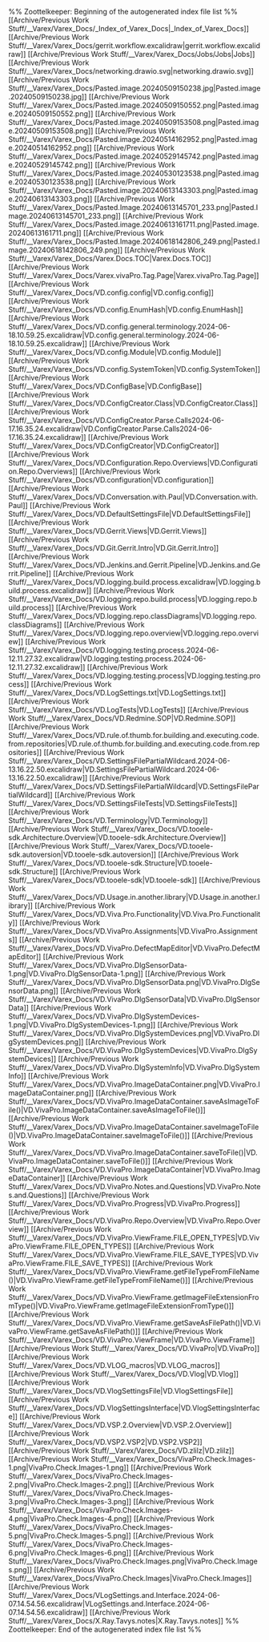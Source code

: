 %% Zoottelkeeper: Beginning of the autogenerated index file list  %%
 [[Archive/Previous Work Stuff/__Varex/Varex_Docs/_Index_of_Varex_Docs|_Index_of_Varex_Docs]]
 [[Archive/Previous Work Stuff/__Varex/Varex_Docs/gerrit.workflow.excalidraw|gerrit.workflow.excalidraw]]
 [[Archive/Previous Work Stuff/__Varex/Varex_Docs/Jobs/Jobs|Jobs]]
 [[Archive/Previous Work Stuff/__Varex/Varex_Docs/networking.drawio.svg|networking.drawio.svg]]
 [[Archive/Previous Work Stuff/__Varex/Varex_Docs/Pasted.image.20240509150238.jpg|Pasted.image.20240509150238.jpg]]
 [[Archive/Previous Work Stuff/__Varex/Varex_Docs/Pasted.image.20240509150552.png|Pasted.image.20240509150552.png]]
 [[Archive/Previous Work Stuff/__Varex/Varex_Docs/Pasted.image.20240509153508.png|Pasted.image.20240509153508.png]]
 [[Archive/Previous Work Stuff/__Varex/Varex_Docs/Pasted.image.20240514162952.png|Pasted.image.20240514162952.png]]
 [[Archive/Previous Work Stuff/__Varex/Varex_Docs/Pasted.image.20240529145742.png|Pasted.image.20240529145742.png]]
 [[Archive/Previous Work Stuff/__Varex/Varex_Docs/Pasted.image.20240530123538.png|Pasted.image.20240530123538.png]]
 [[Archive/Previous Work Stuff/__Varex/Varex_Docs/Pasted.image.20240613143303.png|Pasted.image.20240613143303.png]]
 [[Archive/Previous Work Stuff/__Varex/Varex_Docs/Pasted.Image.20240613145701_233.png|Pasted.Image.20240613145701_233.png]]
 [[Archive/Previous Work Stuff/__Varex/Varex_Docs/Pasted.image.20240613161711.png|Pasted.image.20240613161711.png]]
 [[Archive/Previous Work Stuff/__Varex/Varex_Docs/Pasted.Image.20240618142806_249.png|Pasted.Image.20240618142806_249.png]]
 [[Archive/Previous Work Stuff/__Varex/Varex_Docs/Varex.Docs.TOC|Varex.Docs.TOC]]
 [[Archive/Previous Work Stuff/__Varex/Varex_Docs/Varex.vivaPro.Tag.Page|Varex.vivaPro.Tag.Page]]
 [[Archive/Previous Work Stuff/__Varex/Varex_Docs/VD.config.config|VD.config.config]]
 [[Archive/Previous Work Stuff/__Varex/Varex_Docs/VD.config.EnumHash|VD.config.EnumHash]]
 [[Archive/Previous Work Stuff/__Varex/Varex_Docs/VD.config.general.terminology.2024-06-18.10.59.25.excalidraw|VD.config.general.terminology.2024-06-18.10.59.25.excalidraw]]
 [[Archive/Previous Work Stuff/__Varex/Varex_Docs/VD.config.Module|VD.config.Module]]
 [[Archive/Previous Work Stuff/__Varex/Varex_Docs/VD.config.SystemToken|VD.config.SystemToken]]
 [[Archive/Previous Work Stuff/__Varex/Varex_Docs/VD.ConfigBase|VD.ConfigBase]]
 [[Archive/Previous Work Stuff/__Varex/Varex_Docs/VD.ConfigCreator.Class|VD.ConfigCreator.Class]]
 [[Archive/Previous Work Stuff/__Varex/Varex_Docs/VD.ConfigCreator.Parse.Calls2024-06-17.16.35.24.excalidraw|VD.ConfigCreator.Parse.Calls2024-06-17.16.35.24.excalidraw]]
 [[Archive/Previous Work Stuff/__Varex/Varex_Docs/VD.ConfigCreator|VD.ConfigCreator]]
 [[Archive/Previous Work Stuff/__Varex/Varex_Docs/VD.Configuration.Repo.Overviews|VD.Configuration.Repo.Overviews]]
 [[Archive/Previous Work Stuff/__Varex/Varex_Docs/VD.configuration|VD.configuration]]
 [[Archive/Previous Work Stuff/__Varex/Varex_Docs/VD.Conversation.with.Paul|VD.Conversation.with.Paul]]
 [[Archive/Previous Work Stuff/__Varex/Varex_Docs/VD.DefaultSettingsFile|VD.DefaultSettingsFile]]
 [[Archive/Previous Work Stuff/__Varex/Varex_Docs/VD.Gerrit.Views|VD.Gerrit.Views]]
 [[Archive/Previous Work Stuff/__Varex/Varex_Docs/VD.Git.Gerrit.Intro|VD.Git.Gerrit.Intro]]
 [[Archive/Previous Work Stuff/__Varex/Varex_Docs/VD.Jenkins.and.Gerrit.Pipeline|VD.Jenkins.and.Gerrit.Pipeline]]
 [[Archive/Previous Work Stuff/__Varex/Varex_Docs/VD.logging.build.process.excalidraw|VD.logging.build.process.excalidraw]]
 [[Archive/Previous Work Stuff/__Varex/Varex_Docs/VD.logging.repo.build.process|VD.logging.repo.build.process]]
 [[Archive/Previous Work Stuff/__Varex/Varex_Docs/VD.logging.repo.classDiagrams|VD.logging.repo.classDiagrams]]
 [[Archive/Previous Work Stuff/__Varex/Varex_Docs/VD.logging.repo.overview|VD.logging.repo.overview]]
 [[Archive/Previous Work Stuff/__Varex/Varex_Docs/VD.logging.testing.process.2024-06-12.11.27.32.excalidraw|VD.logging.testing.process.2024-06-12.11.27.32.excalidraw]]
 [[Archive/Previous Work Stuff/__Varex/Varex_Docs/VD.logging.testing.process|VD.logging.testing.process]]
 [[Archive/Previous Work Stuff/__Varex/Varex_Docs/VD.LogSettings.txt|VD.LogSettings.txt]]
 [[Archive/Previous Work Stuff/__Varex/Varex_Docs/VD.LogTests|VD.LogTests]]
 [[Archive/Previous Work Stuff/__Varex/Varex_Docs/VD.Redmine.SOP|VD.Redmine.SOP]]
 [[Archive/Previous Work Stuff/__Varex/Varex_Docs/VD.rule.of.thumb.for.building.and.executing.code.from.repositories|VD.rule.of.thumb.for.building.and.executing.code.from.repositories]]
 [[Archive/Previous Work Stuff/__Varex/Varex_Docs/VD.SettingsFilePartialWildcard.2024-06-13.16.22.50.excalidraw|VD.SettingsFilePartialWildcard.2024-06-13.16.22.50.excalidraw]]
 [[Archive/Previous Work Stuff/__Varex/Varex_Docs/VD.SettingsFilePartialWildcard|VD.SettingsFilePartialWildcard]]
 [[Archive/Previous Work Stuff/__Varex/Varex_Docs/VD.SettingsFileTests|VD.SettingsFileTests]]
 [[Archive/Previous Work Stuff/__Varex/Varex_Docs/VD.Terminology|VD.Terminology]]
 [[Archive/Previous Work Stuff/__Varex/Varex_Docs/VD.tooele-sdk.Architecture.Overview|VD.tooele-sdk.Architecture.Overview]]
 [[Archive/Previous Work Stuff/__Varex/Varex_Docs/VD.tooele-sdk.autoversion|VD.tooele-sdk.autoversion]]
 [[Archive/Previous Work Stuff/__Varex/Varex_Docs/VD.tooele-sdk.Structure|VD.tooele-sdk.Structure]]
 [[Archive/Previous Work Stuff/__Varex/Varex_Docs/VD.tooele-sdk|VD.tooele-sdk]]
 [[Archive/Previous Work Stuff/__Varex/Varex_Docs/VD.Usage.in.another.library|VD.Usage.in.another.library]]
 [[Archive/Previous Work Stuff/__Varex/Varex_Docs/VD.Viva.Pro.Functionality|VD.Viva.Pro.Functionality]]
 [[Archive/Previous Work Stuff/__Varex/Varex_Docs/VD.VivaPro.Assignments|VD.VivaPro.Assignments]]
 [[Archive/Previous Work Stuff/__Varex/Varex_Docs/VD.VivaPro.DefectMapEditor|VD.VivaPro.DefectMapEditor]]
 [[Archive/Previous Work Stuff/__Varex/Varex_Docs/VD.VivaPro.DlgSensorData-1.png|VD.VivaPro.DlgSensorData-1.png]]
 [[Archive/Previous Work Stuff/__Varex/Varex_Docs/VD.VivaPro.DlgSensorData.png|VD.VivaPro.DlgSensorData.png]]
 [[Archive/Previous Work Stuff/__Varex/Varex_Docs/VD.VivaPro.DlgSensorData|VD.VivaPro.DlgSensorData]]
 [[Archive/Previous Work Stuff/__Varex/Varex_Docs/VD.VivaPro.DlgSystemDevices-1.png|VD.VivaPro.DlgSystemDevices-1.png]]
 [[Archive/Previous Work Stuff/__Varex/Varex_Docs/VD.VivaPro.DlgSystemDevices.png|VD.VivaPro.DlgSystemDevices.png]]
 [[Archive/Previous Work Stuff/__Varex/Varex_Docs/VD.VivaPro.DlgSystemDevices|VD.VivaPro.DlgSystemDevices]]
 [[Archive/Previous Work Stuff/__Varex/Varex_Docs/VD.VivaPro.DlgSystemInfo|VD.VivaPro.DlgSystemInfo]]
 [[Archive/Previous Work Stuff/__Varex/Varex_Docs/VD.VivaPro.ImageDataContainer.png|VD.VivaPro.ImageDataContainer.png]]
 [[Archive/Previous Work Stuff/__Varex/Varex_Docs/VD.VivaPro.ImageDataContainer.saveAsImageToFile()|VD.VivaPro.ImageDataContainer.saveAsImageToFile()]]
 [[Archive/Previous Work Stuff/__Varex/Varex_Docs/VD.VivaPro.ImageDataContainer.saveImageToFile()|VD.VivaPro.ImageDataContainer.saveImageToFile()]]
 [[Archive/Previous Work Stuff/__Varex/Varex_Docs/VD.VivaPro.ImageDataContainer.saveToFile()|VD.VivaPro.ImageDataContainer.saveToFile()]]
 [[Archive/Previous Work Stuff/__Varex/Varex_Docs/VD.VivaPro.ImageDataContainer|VD.VivaPro.ImageDataContainer]]
 [[Archive/Previous Work Stuff/__Varex/Varex_Docs/VD.VivaPro.Notes.and.Questions|VD.VivaPro.Notes.and.Questions]]
 [[Archive/Previous Work Stuff/__Varex/Varex_Docs/VD.VivaPro.Progress|VD.VivaPro.Progress]]
 [[Archive/Previous Work Stuff/__Varex/Varex_Docs/VD.VivaPro.Repo.Overview|VD.VivaPro.Repo.Overview]]
 [[Archive/Previous Work Stuff/__Varex/Varex_Docs/VD.VivaPro.ViewFrame.FILE_OPEN_TYPES|VD.VivaPro.ViewFrame.FILE_OPEN_TYPES]]
 [[Archive/Previous Work Stuff/__Varex/Varex_Docs/VD.VivaPro.ViewFrame.FILE_SAVE_TYPES|VD.VivaPro.ViewFrame.FILE_SAVE_TYPES]]
 [[Archive/Previous Work Stuff/__Varex/Varex_Docs/VD.VivaPro.ViewFrame.getFileTypeFromFileName()|VD.VivaPro.ViewFrame.getFileTypeFromFileName()]]
 [[Archive/Previous Work Stuff/__Varex/Varex_Docs/VD.VivaPro.ViewFrame.getImageFileExtensionFromType()|VD.VivaPro.ViewFrame.getImageFileExtensionFromType()]]
 [[Archive/Previous Work Stuff/__Varex/Varex_Docs/VD.VivaPro.ViewFrame.getSaveAsFilePath()|VD.VivaPro.ViewFrame.getSaveAsFilePath()]]
 [[Archive/Previous Work Stuff/__Varex/Varex_Docs/VD.VivaPro.ViewFrame|VD.VivaPro.ViewFrame]]
 [[Archive/Previous Work Stuff/__Varex/Varex_Docs/VD.VivaPro|VD.VivaPro]]
 [[Archive/Previous Work Stuff/__Varex/Varex_Docs/VD.VLOG_macros|VD.VLOG_macros]]
 [[Archive/Previous Work Stuff/__Varex/Varex_Docs/VD.Vlog|VD.Vlog]]
 [[Archive/Previous Work Stuff/__Varex/Varex_Docs/VD.VlogSettingsFile|VD.VlogSettingsFile]]
 [[Archive/Previous Work Stuff/__Varex/Varex_Docs/VD.VlogSettingsInterface|VD.VlogSettingsInterface]]
 [[Archive/Previous Work Stuff/__Varex/Varex_Docs/VD.VSP.2.Overview|VD.VSP.2.Overview]]
 [[Archive/Previous Work Stuff/__Varex/Varex_Docs/VD.VSP2.VSP2|VD.VSP2.VSP2]]
 [[Archive/Previous Work Stuff/__Varex/Varex_Docs/VD.zlilz|VD.zlilz]]
 [[Archive/Previous Work Stuff/__Varex/Varex_Docs/VivaPro.Check.Images-1.png|VivaPro.Check.Images-1.png]]
 [[Archive/Previous Work Stuff/__Varex/Varex_Docs/VivaPro.Check.Images-2.png|VivaPro.Check.Images-2.png]]
 [[Archive/Previous Work Stuff/__Varex/Varex_Docs/VivaPro.Check.Images-3.png|VivaPro.Check.Images-3.png]]
 [[Archive/Previous Work Stuff/__Varex/Varex_Docs/VivaPro.Check.Images-4.png|VivaPro.Check.Images-4.png]]
 [[Archive/Previous Work Stuff/__Varex/Varex_Docs/VivaPro.Check.Images-5.png|VivaPro.Check.Images-5.png]]
 [[Archive/Previous Work Stuff/__Varex/Varex_Docs/VivaPro.Check.Images-6.png|VivaPro.Check.Images-6.png]]
 [[Archive/Previous Work Stuff/__Varex/Varex_Docs/VivaPro.Check.Images.png|VivaPro.Check.Images.png]]
 [[Archive/Previous Work Stuff/__Varex/Varex_Docs/VivaPro.Check.Images|VivaPro.Check.Images]]
 [[Archive/Previous Work Stuff/__Varex/Varex_Docs/VLogSettings.and.Interface.2024-06-07.14.54.56.excalidraw|VLogSettings.and.Interface.2024-06-07.14.54.56.excalidraw]]
 [[Archive/Previous Work Stuff/__Varex/Varex_Docs/X.Ray.Tavys.notes|X.Ray.Tavys.notes]]
%% Zoottelkeeper: End of the autogenerated index file list  %%
